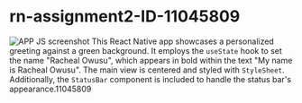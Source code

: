 # rn-assignment2-ID-11045809
![APP JS screenshot](https://github.com/raqsketch/rn-assignment2-ID-11045809/assets/173196649/c847447a-adcc-46ac-a679-7a7a3705ee1e)
This React Native app showcases a personalized greeting against a green background.
It employs the `useState` hook to set the name "Racheal Owusu", which appears in bold within the text "My name is Racheal Owusu". 
The main view is centered and styled with `StyleSheet`. Additionally, the `StatusBar` component is included to handle the status bar's appearance.11045809

